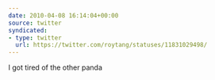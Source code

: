 ```yaml
---
date: 2010-04-08 16:14:04+00:00
source: twitter
syndicated:
- type: twitter
  url: https://twitter.com/roytang/statuses/11831029498/
---
```


I got tired of the other panda
